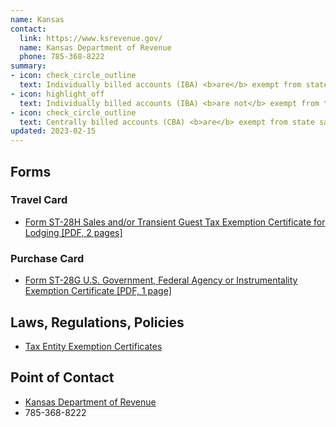 ```yaml
---
name: Kansas
contact:
  link: https://www.ksrevenue.gov/
  name: Kansas Department of Revenue
  phone: 785-368-8222
summary:
- icon: check_circle_outline
  text: Individually billed accounts (IBA) <b>are</b> exempt from state sales tax.
- icon: highlight_off
  text: Individually billed accounts (IBA) <b>are not</b> exempt from transient guest tax.
- icon: check_circle_outline
  text: Centrally billed accounts (CBA) <b>are</b> exempt from state sales tax.
updated: 2023-02-15
---
```


## Forms

### Travel Card

* [Form ST-28H Sales and/or Transient Guest Tax Exemption Certificate for Lodging [PDF, 2 pages]](https://www.ksrevenue.gov/pdf/st28h.pdf)

### Purchase Card

* [Form ST-28G U.S. Government, Federal Agency or Instrumentality Exemption Certificate [PDF, 1 page]](https://www.ksrevenue.gov/pdf/st28g.pdf)

## Laws, Regulations, Policies

* [Tax Entity Exemption Certificates](https://www.ksrevenue.gov/prpecentitylearnmore.html)

## Point of Contact
- [Kansas Department of Revenue](https://www.ksrevenue.gov/)
- 785-368-8222